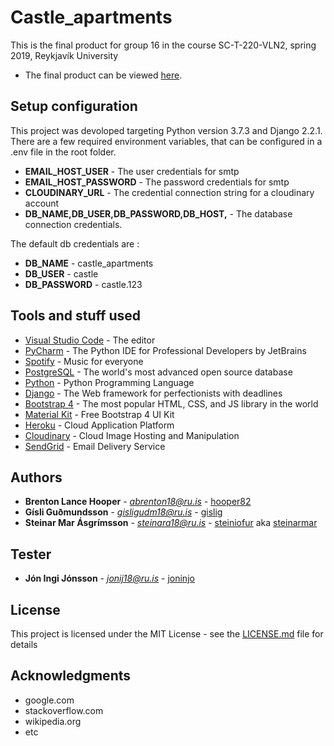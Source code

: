 # Castle_apartments

This is the final product for group 16 in the course SC-T-220-VLN2, spring 2019, Reykjavík University

* The final product can be viewed [here](https://castleapartments.herokuapp.com/).

## Setup configuration

This project was devoloped targeting Python version 3.7.3 and Django 2.2.1. There are a few required environment variables, that can be configured in a .env file in the root folder.

* **EMAIL_HOST_USER** - The user credentials for smtp
* **EMAIL_HOST_PASSWORD** - The password credentials for smtp
* **CLOUDINARY_URL** - The credential connection string for a cloudinary account
* **DB_NAME,DB_USER,DB_PASSWORD,DB_HOST,** - The database connection credentials.

The default db credentials are :

* **DB_NAME** - castle_apartments
* **DB_USER** - castle
* **DB_PASSWORD** - castle.123

## Tools and stuff used 

* [Visual Studio Code](https://code.visualstudio.com/) - The editor
* [PyCharm](https://www.jetbrains.com/pycharm/) - The Python IDE for Professional Developers by JetBrains
* [Spotify](https://www.spotify.com/) - Music for everyone
* [PostgreSQL](https://www.postgresql.org/) - The world's most advanced open source database
* [Python](https://www.python.org/) - Python Programming Language
* [Django](https://www.djangoproject.com/) - The Web framework for perfectionists with deadlines
* [Bootstrap 4](https://getbootstrap.com/) - The most popular HTML, CSS, and JS library in the world
* [Material  Kit](https://www.creative-tim.com/product/material-kit) - Free Bootstrap 4 UI Kit
* [Heroku](https://castleapartments.herokuapp.com/) - Cloud Application Platform
* [Cloudinary](https://cloudinary.com/) - Cloud Image Hosting and Manipulation
* [SendGrid](https://sendgrid.com/) - Email Delivery Service

## Authors

* **Brenton Lance Hooper** - *abrenton18@ru.is* - [hooper82](https://github.com/hooper82)
* **Gísli Guðmundsson** - *gisligudm18@ru.is* - [gislig](https://github.com/gislig)
* **Steinar Mar Ásgrímsson** - *steinara18@ru.is* - [steiniofur](https://github.com/steiniofur) aka [steinarmar](https://github.com/steinarmar)

## Tester

* **Jón Ingi Jónsson** - *jonij18@ru.is* - [joninjo](https://github.com/joninjo)

## License

This project is licensed under the MIT License - see the [LICENSE.md](LICENSE.md) file for details

## Acknowledgments

* google.com
* stackoverflow.com
* wikipedia.org
* etc
